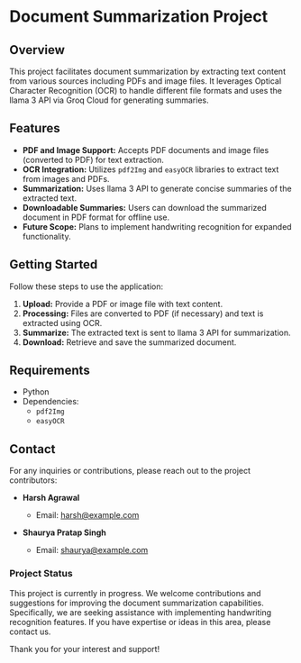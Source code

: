 # Document Summarization Project

## Overview
This project facilitates document summarization by extracting text content from various sources including PDFs and image files. It leverages Optical Character Recognition (OCR) to handle different file formats and uses the llama 3 API via Groq Cloud for generating summaries.

## Features
- **PDF and Image Support:** Accepts PDF documents and image files (converted to PDF) for text extraction.
- **OCR Integration:** Utilizes `pdf2Img` and `easyOCR` libraries to extract text from images and PDFs.
- **Summarization:** Uses llama 3 API to generate concise summaries of the extracted text.
- **Downloadable Summaries:** Users can download the summarized document in PDF format for offline use.
- **Future Scope:** Plans to implement handwriting recognition for expanded functionality.

## Getting Started
Follow these steps to use the application:

1. **Upload:** Provide a PDF or image file with text content.
2. **Processing:** Files are converted to PDF (if necessary) and text is extracted using OCR.
3. **Summarize:** The extracted text is sent to llama 3 API for summarization.
4. **Download:** Retrieve and save the summarized document.

## Requirements
- Python 
- Dependencies:
  - `pdf2Img`
  - `easyOCR`


## Contact
For any inquiries or contributions, please reach out to the project contributors:

- **Harsh Agrawal**
  - Email: [harsh@example.com](mailto:harsh@example.com)

- **Shaurya Pratap Singh**
  - Email: [shaurya@example.com](mailto:shaurya@example.com)

### Project Status
This project is currently in progress. We welcome contributions and suggestions for improving the document summarization capabilities. Specifically, we are seeking assistance with implementing handwriting recognition features. If you have expertise or ideas in this area, please contact us.

Thank you for your interest and support!

